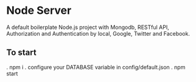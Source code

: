 # Node Server

A default boilerplate Node.js project with Mongodb, RESTful API, Authorization and Authentication by local, Google, Twitter and Facebook.

## To start

. npm i
. configure your DATABASE variable in config/default.json
. npm start